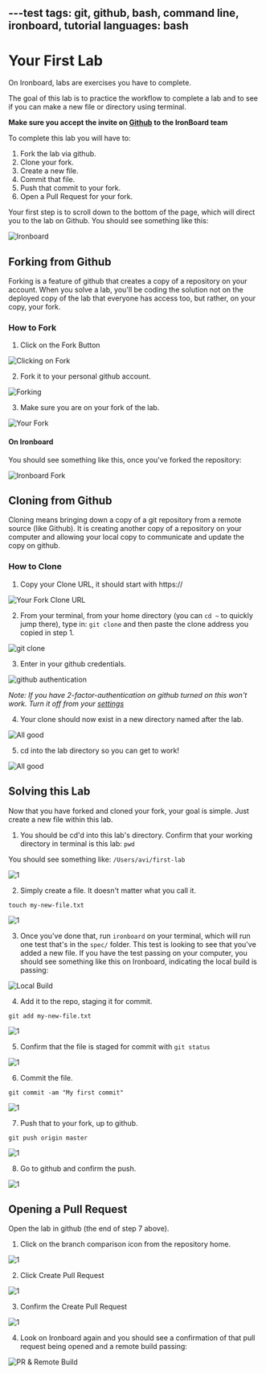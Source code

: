 ---test
tags: git, github, bash, command line, ironboard, tutorial
languages: bash
---

# Your First Lab

On Ironboard, labs are exercises you have to complete.

The goal of this lab is to practice the workflow to complete a lab and to see if you can make a new file or directory using terminal.

**Make sure you accept the invite on [Github](https://github.com/flatiron-school-ironboard) to the IronBoard team**

To complete this lab you will have to:

1. Fork the lab via github.
2. Clone your fork.
3. Create a new file.
4. Commit that file.
5. Push that commit to your fork.
6. Open a Pull Request for your fork.

Your first step is to scroll down to the bottom of the page, which will direct you to the lab on Github. You should see something like this:

![Ironboard](https://s3-us-west-2.amazonaws.com/readme-photos/ib-1.png)

## Forking from Github

Forking is a feature of github that creates a copy of a repository on your account. When you solve a lab, you'll be coding the solution not on the deployed copy of the lab that everyone has access too, but rather, on your copy, your fork.

### How to Fork

1. Click on the Fork Button

![Clicking on Fork](http://flatiron-videos.s3.amazonaws.com/ironboard/ironboard-tutorial/1-how-to-fork.png)

2. Fork it to your personal github account.

![Forking](http://flatiron-videos.s3.amazonaws.com/ironboard/ironboard-tutorial/2-how-to-fork.png)

3. Make sure you are on your fork of the lab.

![Your Fork](http://flatiron-videos.s3.amazonaws.com/ironboard/ironboard-tutorial/3-how-to-fork.png)

#### On Ironboard

You should see something like this, once you've forked the repository:

![Ironboard Fork](https://s3-us-west-2.amazonaws.com/readme-photos/ib-2.png)


## Cloning from Github

Cloning means bringing down a copy of a git repository from a remote source (like Github). It is creating another copy of a repository on your computer and allowing your local copy to communicate and update the copy on github.

### How to Clone

1. Copy your Clone URL, it should start with https://

![Your Fork Clone URL](http://flatiron-videos.s3.amazonaws.com/ironboard/ironboard-tutorial/1-how-to-clone.png)

2. From your terminal, from your home directory (you can `cd ~` to quickly jump there), type in: `git clone` and then paste the clone address you copied in step 1.

![git clone](http://flatiron-videos.s3.amazonaws.com/ironboard/ironboard-tutorial/2-how-to-clone.png)

3. Enter in your github credentials.

![github authentication](http://flatiron-videos.s3.amazonaws.com/ironboard/ironboard-tutorial/3-how-to-clone.png)

_Note: If you have 2-factor-authentication on github turned on this won't work. Turn it off from your [settings](https://github.com/settings/security)_

4. Your clone should now exist in a new directory named after the lab.

![All good](http://flatiron-videos.s3.amazonaws.com/ironboard/ironboard-tutorial/4-how-to-clone.png)

5. cd into the lab directory so you can get to work!

![All good](http://flatiron-videos.s3.amazonaws.com/ironboard/ironboard-tutorial/5-how-to-clone.png)

## Solving this Lab

Now that you have forked and cloned your fork, your goal is simple. Just create a new file within this lab.

1. You should be cd'd into this lab's directory. Confirm that your working directory in terminal is this lab: `pwd`

You should see something like: `/Users/avi/first-lab`

![1](http://flatiron-videos.s3.amazonaws.com/ironboard/ironboard-tutorial/1-solving-the-lab.png)

2. Simply create a file. It doesn't matter what you call it.

`touch my-new-file.txt`

![1](http://flatiron-videos.s3.amazonaws.com/ironboard/ironboard-tutorial/2-solving-the-lab.png)

3. Once you've done that, run `ironboard` on your terminal, which will run one test that's in the `spec/` folder. This test is looking to see that you've added a new file. If you have the test passing on your computer, you should see something like this on Ironboard, indicating the local build is passing:

![Local Build](https://s3-us-west-2.amazonaws.com/readme-photos/ib-3.png)

4. Add it to the repo, staging it for commit.

`git add my-new-file.txt`

![1](http://flatiron-videos.s3.amazonaws.com/ironboard/ironboard-tutorial/3-solving-the-lab.png)

5. Confirm that the file is staged for commit with `git status`

![1](http://flatiron-videos.s3.amazonaws.com/ironboard/ironboard-tutorial/4-solving-the-lab.png)

6. Commit the file.

`git commit -am "My first commit"`

![1](http://flatiron-videos.s3.amazonaws.com/ironboard/ironboard-tutorial/5-solving-the-lab.png)


7. Push that to your fork, up to github.

`git push origin master`

![1](http://flatiron-videos.s3.amazonaws.com/ironboard/ironboard-tutorial/6-solving-the-lab.png)


8. Go to github and confirm the push.

![1](http://flatiron-videos.s3.amazonaws.com/ironboard/ironboard-tutorial/7-solving-the-lab.png)

## Opening a Pull Request

Open the lab in github (the end of step 7 above).

1. Click on the branch comparison icon from the repository home.

![1](http://flatiron-videos.s3.amazonaws.com/ironboard/ironboard-tutorial/1-opening-pull-request.png)

2. Click Create Pull Request

![1](http://flatiron-videos.s3.amazonaws.com/ironboard/ironboard-tutorial/2-opening-pull-request.png)

3. Confirm the Create Pull Request

![1](http://flatiron-videos.s3.amazonaws.com/ironboard/ironboard-tutorial/3-opening-the-pull-request.png)

4. Look on Ironboard again and you should see a confirmation of that pull request being opened and a remote build passing:

![PR & Remote Build](https://s3-us-west-2.amazonaws.com/readme-photos/ib-4.png)
